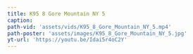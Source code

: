 ```yaml
---
title: K95 8 Gore Mountain NY 5
caption:
path-vid: 'assets/vids/K95_8_Gore_Mountain_NY_5.mp4'
path-poster: 'assets/images/K95_8_Gore_Mountain_NY_5.jpg'
yt-url: 'https://youtu.be/Idai5r4oC2Y'
---
```

